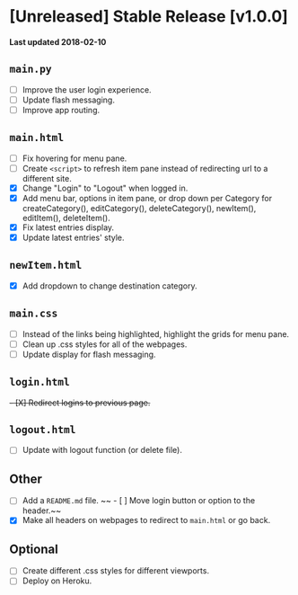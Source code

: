 # [Unreleased] Stable Release [v1.0.0]
#### Last updated 2018-02-10
## `main.py`
- [ ] Improve the user login experience.
- [ ] Update flash messaging.
- [ ] Improve app routing.

## `main.html`
- [ ] Fix hovering for menu pane.
- [ ] Create `<script>` to refresh item pane instead of redirecting url to a different site.
- [X] Change "Login" to "Logout" when logged in.
- [X] Add menu bar, options in item pane, or drop down per Category for createCategory(), editCategory(), deleteCategory(), newItem(), editItem(), deleteItem().
- [X] Fix latest entries display.
- [X] Update latest entries' style.

## `newItem.html`
- [X] Add dropdown to change destination category.

## `main.css`
- [ ] Instead of the links being highlighted, highlight the grids for menu pane.
- [ ] Clean up .css styles for all of the webpages.
- [ ] Update display for flash messaging.

## `login.html`
~~- [X] Redirect logins to previous page.~~

## `logout.html`
- [ ] Update with logout function (or delete file).

## Other
- [ ] Add a `README.md` file.
~~ - [ ] Move login button or option to the header.~~
- [X] Make all headers on webpages to redirect to `main.html` or go back.

## Optional
- [ ] Create different .css styles for different viewports.
- [ ] Deploy on Heroku.